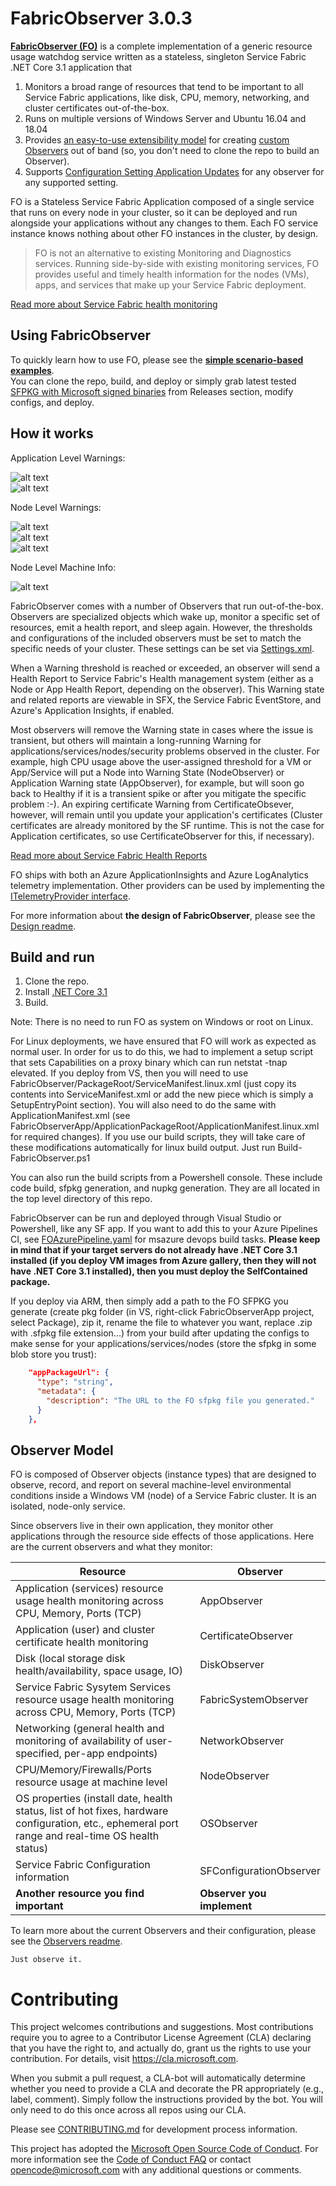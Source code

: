 # FabricObserver 3.0.3

[**FabricObserver (FO)**](https://github.com/microsoft/service-fabric-observer/releases) is a complete implementation of a generic resource usage watchdog service written as a stateless, singleton Service Fabric .NET Core 3.1 application that 
1. Monitors a broad range of resources that tend to be important to all Service Fabric applications, like disk, CPU, memory, networking, and cluster certificates out-of-the-box.
2. Runs on multiple versions of Windows Server and Ubuntu 16.04 and 18.04
3. Provides [an easy-to-use extensibility model](/Documentation/Plugins.md) for creating [custom Observers](/SampleObserverPlugin) out of band (so, you don't need to clone the repo to build an Observer).
4. Supports [Configuration Setting Application Updates](/Documentation/Using.md#parameterUpdates) for any observer for any supported setting. 

FO is a Stateless Service Fabric Application composed of a single service that runs on every node in your cluster, so it can be deployed and run alongside your applications without any changes to them. Each FO service instance knows nothing about other FO instances in the cluster, by design.  


> FO is not an alternative to existing Monitoring and Diagnostics services. Running side-by-side with existing monitoring services, FO provides useful and timely health information for the nodes (VMs), apps, and services that make up your Service Fabric deployment. 


[Read more about Service Fabric health monitoring](https://docs.microsoft.com/azure/service-fabric/service-fabric-health-introduction)

## Using FabricObserver  

To quickly learn how to use FO, please see the **[simple scenario-based examples](./Documentation/Using.md)**.  
You can clone the repo, build, and deploy or simply grab latest tested [SFPKG with Microsoft signed binaries](https://github.com/microsoft/service-fabric-observer/releases/latest) from Releases section, modify configs, and deploy.


## How it works 

Application Level Warnings: 

![alt text](/Documentation/Images/AppCpuWarnCluster.jpg "")  
![alt text](/Documentation/Images/AppDetailsWarning.jpg "")  

Node Level Warnings: 

![alt text](/Documentation/Images/Chaos3.jpg "")  
![alt text](/Documentation/Images/MultipleWarningsSFX.jpg "")  
![alt text](/Documentation/Images/MultipleWarningsOKClearSFX.jpg "")  

Node Level Machine Info:  

![alt text](/Documentation/Images/OSObsKBLinks.jpg "")  


FabricObserver comes with a number of Observers that run out-of-the-box. Observers are specialized objects which wake up, monitor a specific set of resources, emit a health report, and sleep again. However, the thresholds and configurations of the included observers must be set to match the specific needs of your cluster. These settings can be set via [Settings.xml](/FabricObserver/PackageRoot/Config/Settings.xml).

When a Warning threshold is reached or exceeded, an observer will send a Health Report to Service Fabric's Health management system (either as a Node or App Health Report, depending on the observer). This Warning state and related reports are viewable in SFX, the Service Fabric EventStore, and Azure's Application Insights, if enabled.

Most observers will remove the Warning state in cases where the issue is transient, but others will maintain a long-running Warning for applications/services/nodes/security problems observed in the cluster. For example, high CPU usage above the user-assigned threshold for a VM or App/Service will put a Node into Warning State (NodeObserver) or Application Warning state (AppObserver), for example, but will soon go back to Healthy if it is a transient spike or after you mitigate the specific problem :-). An expiring certificate Warning from CertificateObsever, however, will remain until you update your application's certificates (Cluster certificates are already monitored by the SF runtime. This is not the case for Application certificates, so use CertificateObserver for this, if necessary).

[Read more about Service Fabric Health Reports](https://docs.microsoft.com/azure/service-fabric/service-fabric-report-health)

FO ships with both an Azure ApplicationInsights and Azure LogAnalytics telemetry implementation. Other providers can be used by implementing the [ITelemetryProvider interface](/FabricObserver/Observers/Interfaces/ITelemetryProvider.cs). 

For more information about **the design of FabricObserver**, please see the [Design readme](./Documentation/Design.md). 

## Build and run  

1. Clone the repo.
2. Install [.NET Core 3.1](https://dotnet.microsoft.com/download/dotnet-core/3.1)
3. Build. 

Note: There is no need to run FO as system on Windows or root on Linux. 

For Linux deployments, we have ensured that FO will work as expected as normal user. In order for us to do this, we had to implement a setup script that sets Capabilities on a proxy binary which can run netstat -tnap elevated. 
If you deploy from VS, then you will need to use FabricObserver/PackageRoot/ServiceManifest.linux.xml (just copy its contents into ServiceManifest.xml or add the new piece which is simply a SetupEntryPoint section). You 
will also need to do the same with ApplicationManifest.xml (see FabricObserverApp/ApplicationPackageRoot/ApplicationManifest.linux.xml for required changes). If you use our build scripts, they will take care of these modifications automatically for linux build output.
Just run Build-FabricObserver.ps1

You can also run the build scripts from a Powershell console. These include code build, sfpkg generation, and nupkg generation. They are all located in the top level directory of this repo.

FabricObserver can be run and deployed through Visual Studio or Powershell, like any SF app. If you want to add this to your Azure Pipelines CI, 
see [FOAzurePipeline.yaml](/FOAzurePipeline.yaml) for msazure devops build tasks. <strong>Please keep in mind that if your target servers do not already have
.NET Core 3.1 installed (if you deploy VM images from Azure gallery, then they will not have .NET Core 3.1 installed), then you must deploy the SelfContained package.</strong>

If you deploy via ARM, then simply add a path to the FO SFPKG you generate (create pkg folder (in VS, right-click FabricObserverApp project, select Package), zip it, rename the file to whatever you want, replace .zip with .sfpkg file extension...) from your build after updating
the configs to make sense for your applications/services/nodes (store the sfpkg in some blob store you trust): 

```JSON
    "appPackageUrl": {
      "type": "string",
      "metadata": {
        "description": "The URL to the FO sfpkg file you generated."
      }
    },
```  


## Observer Model

FO is composed of Observer objects (instance types) that are designed to observe, record, and report on several machine-level environmental conditions inside a Windows VM (node) of a Service Fabric cluster. It is an isolated, node-only service. 

Since observers live in their own application, they monitor other applications through the resource side effects of those applications. Here are the current observers and what they monitor:

| Resource | Observer |
| --- | --- |
| Application (services) resource usage health monitoring across CPU, Memory, Ports (TCP) | AppObserver |
| Application (user) and cluster certificate health monitoring | CertificateObserver |
| Disk (local storage disk health/availability, space usage, IO) | DiskObserver |
| Service Fabric Sysytem Services resource usage health monitoring across CPU, Memory, Ports (TCP) | FabricSystemObserver |
| Networking (general health and monitoring of availability of user-specified, per-app endpoints) | NetworkObserver |
| CPU/Memory/Firewalls/Ports resource usage at machine level | NodeObserver |
| OS properties (install date, health status, list of hot fixes, hardware configuration, etc., ephemeral port range and real-time OS health status) | OSObserver |
| Service Fabric Configuration information | SFConfigurationObserver |
| **Another resource you find important** | **Observer you implement** |

To learn more about the current Observers and their configuration, please see the [Observers readme](./Documentation/Observers.md).  
    
```
Just observe it.
```

# Contributing

This project welcomes contributions and suggestions.  Most contributions require you to agree to a Contributor License Agreement (CLA) declaring that you have the right to, and actually do, grant us the rights to use your contribution. For details, visit https://cla.microsoft.com.

When you submit a pull request, a CLA-bot will automatically determine whether you need to provide a CLA and decorate the PR appropriately (e.g., label, comment). Simply follow the instructions provided by the bot. You will only need to do this once across all repos using our CLA.  

Please see [CONTRIBUTING.md](CONTRIBUTING.md) for development process information.

This project has adopted the [Microsoft Open Source Code of Conduct](https://opensource.microsoft.com/codeofconduct/).
For more information see the [Code of Conduct FAQ](https://opensource.microsoft.com/codeofconduct/faq/) or
contact [opencode@microsoft.com](mailto:opencode@microsoft.com) with any additional questions or comments.
